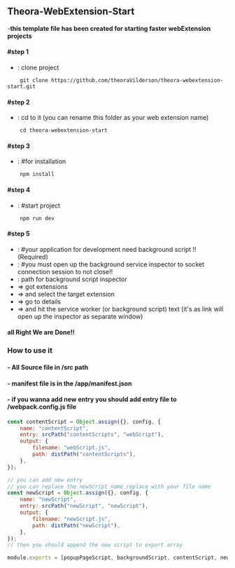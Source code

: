 ## Theora-WebExtension-Start

-**this template file has been created for starting faster webExtension projects**

#### #step 1

-   : clone project

```console
    git clone https://github.com/theoraVilderson/theora-webextension-start.git
```

#### #step 2

-   : cd to it (you can rename this folder as your web extension name)

```console
    cd theora-webextension-start
```

#### #step 3

-   : #for installation

```console
    npm install
```

#### #step 4

-   : #start project

```console
    npm run dev
```

#### #step 5

-   : #your application for development need background script !! (Required)
-   : #you must open up the background service inspector to socket connection session to not close!!
-   : path for background script inspector
-   => got extensions
-   => and select the target extension
-   => go to details
-   => and hit the service worker (or background script) text (it's as link will open up the inspector as separate window)

#### all Right We are Done!!

### How to use it

#### - All Source file in /src path

#### - manifest file is in the /app/manifest.json

#### - if you wanna add new entry you should add entry file to /webpack.config.js file

```javascript
const contentScript = Object.assign({}, config, {
	name: "contentScript",
	entry: srcPath("contentScripts", "webScript"),
	output: {
		filename: "webScript.js",
		path: distPath("contentScripts"),
	},
});

// you can add new entry
// you can replace the newScript name replace with your file name
const newScript = Object.assign({}, config, {
	name: "newScript",
	entry: srcPath("newScript", "newScript"),
	output: {
		filename: "newScript.js",
		path: distPath("newScript"),
	},
});
// then you should append the new script to export array

module.exports = [popupPageScript, backgroundScript, contentScript, newScript];
```
